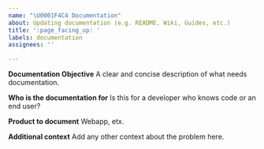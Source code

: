 ```yaml
---
name: "\U0001F4C4 Documentation"
about: Updating documentation (e.g. README, Wiki, Guides, etc.)
title: ':page_facing_up: '
labels: documentation
assignees: ''

---
```


**Documentation Objective**
A clear and concise description of what needs documentation.

**Who is the documentation for**
Is this for a developer who knows code or an end user?

**Product to document**
Webapp, etx.

**Additional context**
Add any other context about the problem here.
